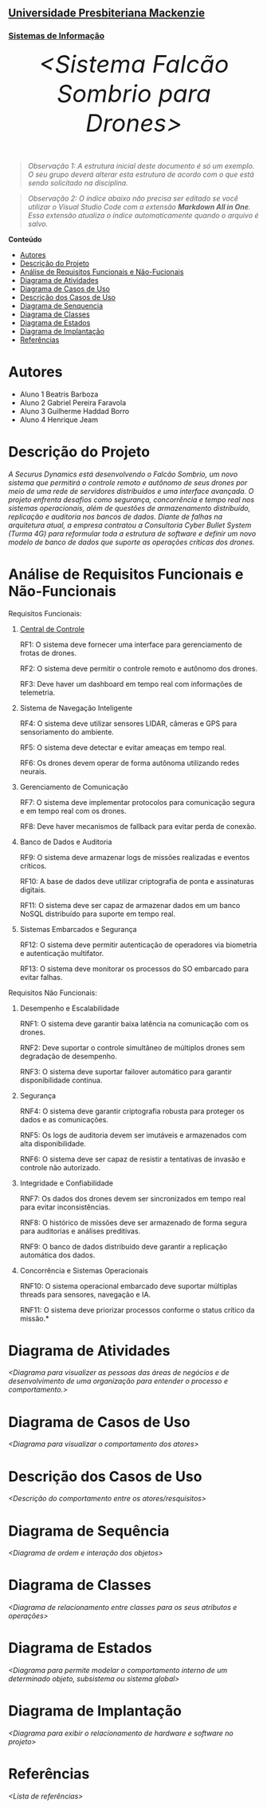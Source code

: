 <h2><a href= "https://www.mackenzie.br">Universidade Presbiteriana Mackenzie</a></h2>
<h3><a href= "https://www.mackenzie.br/graduacao/sao-paulo-higienopolis/sistemas-de-informacao">Sistemas de Informação</a></h3>


<font size="+12"><center>
*&lt;Sistema Falcão Sombrio para Drones&gt;*
</center></font>

>*Observação 1: A estrutura inicial deste documento é só um exemplo. O seu grupo deverá alterar esta estrutura de acordo com o que está sendo solicitado na disciplina.*

>*Observação 2: O índice abaixo não precisa ser editado se você utilizar o Visual Studio Code com a extensão **Markdown All in One**. Essa extensão atualiza o índice automaticamente quando o arquivo é salvo.*

**Conteúdo**

- [Autores](#nome-alunos)
- [Descrição do Projeto](#introdução-do-projeto)
- [Análise de Requisitos Funcionais e Não-Fucionais](#descrição-dos-requisitos)
- [Diagrama de Atividades](#diagrama-de-atividades) 
- [Diagrama de Casos de Uso](#diagrama-de-comportamento-atores)
- [Descrição dos Casos de Uso](#descrição-das-funcões)
- [Diagrama de Senquencia](#diagrama-de-ordem-interações)
- [Diagrama de Classes](#diagrama-orientado-objetos)
- [Diagrama de Estados](#diagrama-estrutura-componente)
- [Diagrama de Implantação](#diagrama-de-hardware-software)
- [Referências](#referências)


# Autores

* Aluno 1 Beatris Barboza
* Aluno 2 Gabriel Pereira Faravola
* Aluno 3 Guilherme Haddad Borro
* Aluno 4 Henrique Jeam

# Descrição do Projeto

*A Securus Dynamics está desenvolvendo o Falcão Sombrio, um novo sistema que permitirá o controle remoto e autônomo de seus drones por meio de uma rede de servidores distribuídos e uma interface avançada. O projeto enfrenta desafios como segurança, concorrência e tempo real nos sistemas operacionais, além de questões de armazenamento distribuído, replicação e auditoria nos bancos de dados. Diante de falhas na arquitetura atual, a empresa contratou a Consultoria Cyber Bullet System (Turma 4G) para reformular toda a estrutura de software e definir um novo modelo de banco de dados que suporte as operações críticas dos drones.*

# Análise de Requisitos Funcionais e Não-Funcionais
Requisitos Funcionais:

1. <ins>Central de Controle</ins>

    RF1: O sistema deve fornecer uma interface para gerenciamento de frotas de drones.

    RF2: O sistema deve permitir o controle remoto e autônomo dos drones.

    RF3: Deve haver um dashboard em tempo real com informações de telemetria.

2. Sistema de Navegação Inteligente

    RF4: O sistema deve utilizar sensores LIDAR, câmeras e GPS para sensoriamento do ambiente.

    RF5: O sistema deve detectar e evitar ameaças em tempo real.

    RF6: Os drones devem operar de forma autônoma utilizando redes neurais.

3. Gerenciamento de Comunicação

    RF7: O sistema deve implementar protocolos para comunicação segura e em tempo real com os drones.

    RF8: Deve haver mecanismos de fallback para evitar perda de conexão.

4. Banco de Dados e Auditoria

    RF9: O sistema deve armazenar logs de missões realizadas e eventos críticos.

    RF10: A base de dados deve utilizar criptografia de ponta e assinaturas digitais.

    RF11: O sistema deve ser capaz de armazenar dados em um banco NoSQL distribuído para suporte em tempo real.

5. Sistemas Embarcados e Segurança

    RF12: O sistema deve permitir autenticação de operadores via biometria e autenticação multifator.

    RF13: O sistema deve monitorar os processos do SO embarcado para evitar falhas.

Requisitos Não Funcionais:

1. Desempenho e Escalabilidade

    RNF1: O sistema deve garantir baixa latência na comunicação com os drones.

    RNF2: Deve suportar o controle simultâneo de múltiplos drones sem degradação de desempenho.

    RNF3: O sistema deve suportar failover automático para garantir disponibilidade contínua.

2. Segurança

    RNF4: O sistema deve garantir criptografia robusta para proteger os dados e as comunicações.

    RNF5: Os logs de auditoria devem ser imutáveis e armazenados com alta disponibilidade.

    RNF6: O sistema deve ser capaz de resistir a tentativas de invasão e controle não autorizado.

3. Integridade e Confiabilidade

    RNF7: Os dados dos drones devem ser sincronizados em tempo real para evitar inconsistências.

    RNF8: O histórico de missões deve ser armazenado de forma segura para auditorias e análises preditivas.

    RNF9: O banco de dados distribuído deve garantir a replicação automática dos dados.

4. Concorrência e Sistemas Operacionais

    RNF10: O sistema operacional embarcado deve suportar múltiplas threads para sensores, navegação e IA.

    RNF11: O sistema deve priorizar processos conforme o status crítico da missão.*

# Diagrama de Atividades

*&lt;Diagrama para visualizer as pessoas das áreas de negócios e de desenvolvimento de uma organização para entender o processo e comportamento.&gt;*

# Diagrama de Casos de Uso

*&lt;Diagrama para visualizar o comportamento dos atores&gt;*

# Descrição dos Casos de Uso

*&lt;Descrição do comportamento entre os atores/resquisitos&gt;*

# Diagrama de Sequência

*&lt;Diagrama de ordem e interação dos objetos&gt;*

# Diagrama de Classes

*&lt;Diagrama de relacionamento entre classes para os seus atributos e operações&gt;*

# Diagrama de Estados

*&lt;Diagrama para permite modelar o comportamento interno de um determinado objeto, subsistema ou sistema global&gt;*

# Diagrama de Implantação

*&lt;Diagrama para exibir o relacionamento de hardware e software no projeto&gt;*

# Referências

*&lt;Lista de referências&gt;*
